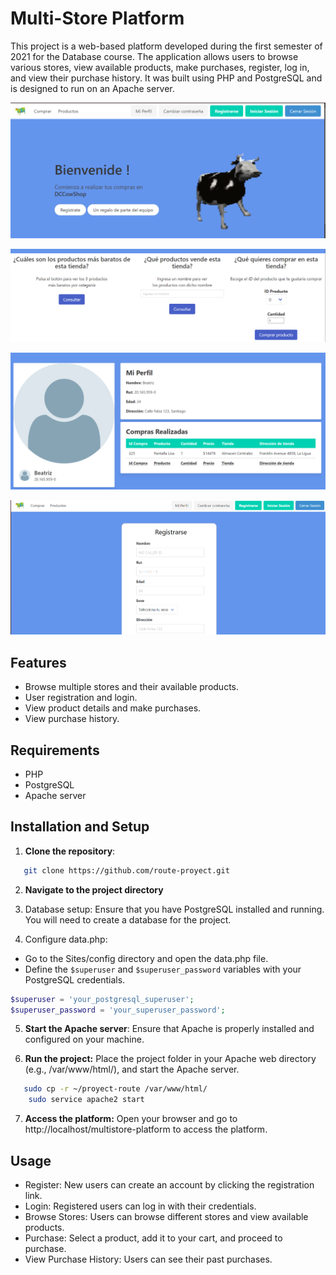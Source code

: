 # Multi-Store Platform

This project is a web-based platform developed during the first semester of 2021 for the Database course. The application allows users to browse various stores, view available products, make purchases, register, log in, and view their purchase history. It was built using PHP and PostgreSQL and is designed to run on an Apache server.

![alt text](image.png)

![alt text](image-2.png)

![alt text](image-3.png)

![alt text](image-4.png)

## Features

- Browse multiple stores and their available products.
- User registration and login.
- View product details and make purchases.
- View purchase history.

## Requirements

- PHP
- PostgreSQL
- Apache server

## Installation and Setup

1. **Clone the repository**:

```bash
   git clone https://github.com/route-proyect.git
```

2. **Navigate to the project directory**

3. Database setup: Ensure that you have PostgreSQL installed and running. You will need to create a database for the project.

4. Configure data.php:

- Go to the Sites/config directory and open the data.php file.
- Define the `$superuser` and `$superuser_password` variables with your PostgreSQL credentials.

```php
$superuser = 'your_postgresql_superuser';
$superuser_password = 'your_superuser_password';
```

5. **Start the Apache server**: Ensure that Apache is properly installed and configured on your machine.

6. **Run the project:** Place the project folder in your Apache web directory (e.g., /var/www/html/), and start the Apache server.

```bash
   sudo cp -r ~/proyect-route /var/www/html/
    sudo service apache2 start
```

7. **Access the platform:** Open your browser and go to http://localhost/multistore-platform to access the platform.

## Usage

- Register: New users can create an account by clicking the registration link.
- Login: Registered users can log in with their credentials.
- Browse Stores: Users can browse different stores and view available products.
- Purchase: Select a product, add it to your cart, and proceed to purchase.
- View Purchase History: Users can see their past purchases.
